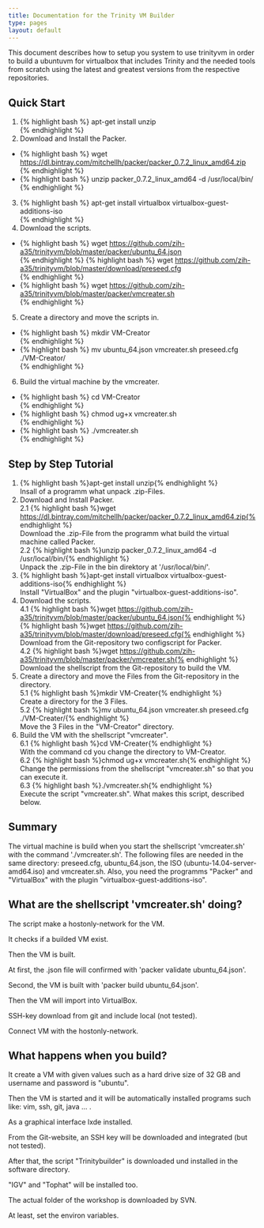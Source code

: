```yaml
---
title: Documentation for the Trinity VM Builder
type: pages
layout: default
---
```


This document describes how to setup you system to use trinityvm
in order to build a ubuntuvm for virtualbox that includes Trinity 
and the needed tools from scratch using the latest and greatest 
versions from the respective repositories.

Quick Start
-----------

1. {% highlight bash %}
apt-get install unzip  
{% endhighlight %}
2. Download and Install the Packer.  
  * {% highlight bash %}
wget https://dl.bintray.com/mitchellh/packer/packer_0.7.2_linux_amd64.zip  
{% endhighlight %}
  * {% highlight bash %}
unzip packer_0.7.2_linux_amd64 -d /usr/local/bin/  
{% endhighlight %}
3. {% highlight bash %}
apt-get install virtualbox virtualbox-guest-additions-iso  
{% endhighlight %}
4. Download the scripts.  
  * {% highlight bash %}
wget https://github.com/zih-a35/trinityvm/blob/master/packer/ubuntu_64.json  
{% endhighlight %}
  {% highlight bash %}
wget https://github.com/zih-a35/trinityvm/blob/master/download/preseed.cfg  
{% endhighlight %}
  * {% highlight bash %}
wget https://github.com/zih-a35/trinityvm/blob/master/packer/vmcreater.sh  
{% endhighlight %}
5. Create a directory and move the scripts in.  
  * {% highlight bash %}
mkdir VM-Creator  
{% endhighlight %}
  * {% highlight bash %}
mv ubuntu_64.json vmcreater.sh preseed.cfg ./VM-Creator/  
{% endhighlight %}
6. Build the virtual machine by the vmcreater.  
  * {% highlight bash %}
cd VM-Creator  
{% endhighlight %}
  * {% highlight bash %}
chmod ug+x vmcreater.sh  
{% endhighlight %}
  * {% highlight bash %}
./vmcreater.sh  
{% endhighlight %}




Step by Step Tutorial
---------------------

1. {% highlight bash %}apt-get install unzip{% endhighlight %}  
	Insall of a programm what unpack .zip-Files.  
2. Download and Install Packer.  
2.1 {% highlight bash %}wget https://dl.bintray.com/mitchellh/packer/packer_0.7.2_linux_amd64.zip{% endhighlight %}  
	Download the .zip-File from the programm what build the virtual machine called Packer.  
2.2 {% highlight bash %}unzip packer_0.7.2_linux_amd64 -d /usr/local/bin/{% endhighlight %}  
	Unpack the .zip-File in the bin direktory at '/usr/local/bin/'.  
3. {% highlight bash %}apt-get install virtualbox virtualbox-guest-additions-iso{% endhighlight %}  
	Install "VirtualBox" and the plugin "virtualbox-guest-additions-iso".  
4. Download the scripts.  
4.1 {% highlight bash %}wget https://github.com/zih-a35/trinityvm/blob/master/packer/ubuntu_64.json{% endhighlight %}  
	{% highlight bash %}wget https://github.com/zih-a35/trinityvm/blob/master/download/preseed.cfg{% endhighlight %}  
	Download from the Git-repository two configscript for Packer.  
4.2 {% highlight bash %}wget https://github.com/zih-a35/trinityvm/blob/master/packer/vmcreater.sh{% endhighlight %}  
	Download the shellscript from the Git-repository to build the VM.  
5. Create a directory and move the Files from the Git-repository in the directory.  
5.1 {% highlight bash %}mkdir VM-Creater{% endhighlight %}  
	Create a directory for the 3 Files.  
5.2 {% highlight bash %}mv ubuntu_64.json vmcreater.sh preseed.cfg ./VM-Creater/{% endhighlight %}  
	Move the 3 Files in the "VM-Creator" directory.  
6. Build the VM with the shellscript "vmcreater".  
6.1 {% highlight bash %}cd VM-Creater{% endhighlight %}  
	With the command cd you change the directory to VM-Creator.  
6.2 {% highlight bash %}chmod ug+x vmcreater.sh{% endhighlight %}  
	Change the permissions from the shellscript "vmcreater.sh" so that you can execute it.  
6.3 {% highlight bash %}./vmcreater.sh{% endhighlight %}  
	Execute the script "vmcreater.sh". What makes this script, described below.  




Summary
-------

The virtual machine is build when you start the shellscript 'vmcreater.sh' with the command './vmcreater.sh'.
The following files are needed in the same directory: preseed.cfg, ubuntu_64.json, the ISO (ubuntu-14.04-server-amd64.iso) and vmcreater.sh.
Also, you need the programms "Packer" and "VirtualBox" with the plugin "virtualbox-guest-additions-iso".




What are the shellscript 'vmcreater.sh' doing?
----------------------------------------------

The script make a hostonly-network for the VM.

It checks if a builded VM exist.

Then the VM is built.

At first, the .json file will confirmed with 'packer validate ubuntu_64.json'.

Second, the VM is built with 'packer build ubuntu_64.json'.

Then the VM will import into VirtualBox.

SSH-key download from git and include local (not tested).

Connect VM with the hostonly-network.




What happens when you build?
----------------------------

It create a VM with given values such as a hard drive size of 32 GB and username and password is "ubuntu".

Then the VM is started and it will be automatically installed programs such like: vim, ssh, git, java ... .

As a graphical interface lxde installed.

From the Git-website, an SSH key will be downloaded and integrated (but not tested).

After that, the script "Trinitybuilder" is downloaded und installed in the software directory.

"IGV" and "Tophat" will be installed too.

The actual folder of the workshop is downloaded by SVN.

At least, set the environ variables.




